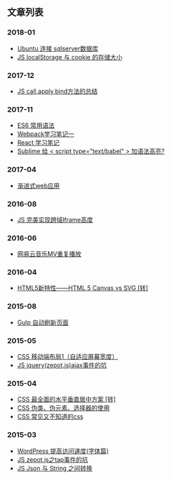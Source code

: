 ## 文章列表

### 2018-01
 * [Ubuntu 连接 sqlserver数据库](https://github.com/zou12e/blog/issues/20)
 * [JS localStorage 与 cookie 的存储大小](https://github.com/zou12e/blog/issues/19)
 
 
### 2017-12
 * [JS call,apply,bind方法的总结](https://github.com/zou12e/blog/issues/18)
 
 
### 2017-11
 * [ES6 常用语法](https://github.com/zou12e/blog/issues/17)
 * [Webpack学习笔记一](https://github.com/zou12e/blog/issues/16)
 * [React 学习笔记](https://github.com/zou12e/blog/issues/15)
 * [Sublime 给 < script type="text/babel" > 加语法高亮?](https://github.com/zou12e/blog/issues/14)
 
 
### 2017-04
 * [渐进式web应用](https://github.com/zou12e/blog/issues/13)


### 2016-08
 * [JS 完美实现跨域Iframe高度](https://github.com/zou12e/blog/issues/12)
 
 
### 2016-06
 * [网易云音乐MV重复播放](https://github.com/zou12e/blog/issues/11)
 
 
### 2016-04
 * [HTML5新特性——HTML 5 Canvas vs SVG [转]](https://github.com/zou12e/blog/issues/10)


### 2015-08
 * [Gulp 自动刷新页面](https://github.com/zou12e/blog/issues/9)
 
 
### 2015-05
 * [CSS 移动端布局1（自适应屏幕宽度）](https://github.com/zou12e/blog/issues/8)
 * [JS jquery(zepot.js)ajax事件的坑](https://github.com/zou12e/blog/issues/7)
 

### 2015-04
 * [CSS 最全面的水平垂直居中方案 [转]](https://github.com/zou12e/blog/issues/6)
 * [CSS 伪类、伪元素、选择器的使用](https://github.com/zou12e/blog/issues/5)
 * [CSS 常见又不知道的css](https://github.com/zou12e/blog/issues/4)
 
 
### 2015-03
 * [WordPress 提高访问速度(字体篇)](https://github.com/zou12e/blog/issues/3)
 * [JS zepot.js之tap事件的坑](https://github.com/zou12e/blog/issues/2)
 * [JS Json 与 String 之间转换](https://github.com/zou12e/blog/issues/1)
